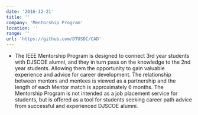 ```yaml
---
date: '2016-12-21'
title: ''
company: 'Mentorship Program'
location: ''
range: ''
url: 'https://github.com/DTUSDC/CAD'
---
```


- The IEEE Mentorship Program is designed to connect 3rd year students with DJSCOE alumni, and they in turn pass on the knowledge to the 2nd year students. Allowing them the opportunity to gain valuable experience and advice for career development. The relationship between mentors and mentees is viewed as a partnership and the length of each Mentor match is approximately 6 months. The Mentorship Program is not intended as a job placement service for students, but is offered as a tool for students seeking career path advice from successful and experienced DJSCOE alumni.
